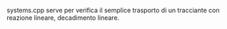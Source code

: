 systems.cpp serve per verifica il semplice trasporto di un tracciante con reazione lineare, decadimento lineare. 
